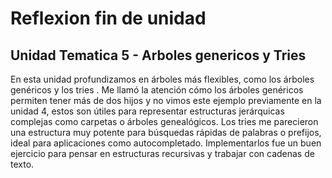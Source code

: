 # Reflexion fin de unidad

## Unidad Tematica 5 - Arboles genericos y Tries

En esta unidad profundizamos en árboles más flexibles, como los árboles genéricos y los tries . Me llamó la atención cómo los árboles genéricos permiten tener más de dos hijos y no vimos este ejemplo previamente en la unidad 4, estos son útiles para representar estructuras jerárquicas complejas como carpetas o árboles genealógicos. Los tries me parecieron una estructura muy potente para búsquedas rápidas de palabras o prefijos, ideal para aplicaciones como autocompletado. Implementarlos fue un buen ejercicio para pensar en estructuras recursivas y trabajar con cadenas de texto.